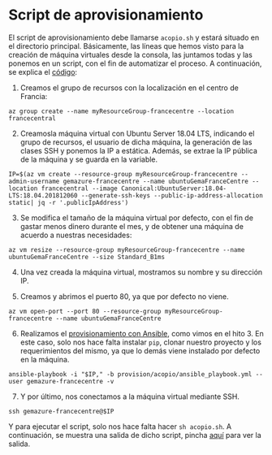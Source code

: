 # Script de aprovisionamiento

El script de aprovisionamiento debe llamarse `acopio.sh` y estará situado en el directorio principal. Básicamente, las líneas que hemos visto para la creación de máquina virtuales desde la consola, las juntamos todas y las ponemos en un script, con el fin de automatizar el proceso. A continuación, se explica el [código](https://github.com/Gecofer/proyecto-CC/blob/master/acopio.sh):

1. Creamos el grupo de recursos con la localización en el centro de Francia:

  ~~~
  az group create --name myResourceGroup-francecentre --location francecentral
  ~~~

2. Creamosla máquina virtual con Ubuntu Server 18.04 LTS, indicando el grupo de recursos, el usuario de dicha máquina, la generación de las clases SSH y ponemos la IP a estática. Además, se extrae la IP pública de la máquina y se guarda en la variable.

  ~~~
  IP=$(az vm create --resource-group myResourceGroup-francecentre --admin-username gemazure-francecentre --name ubuntuGemaFranceCentre --location francecentral --image Canonical:UbuntuServer:18.04-LTS:18.04.201812060 --generate-ssh-keys --public-ip-address-allocation static| jq -r '.publicIpAddress')
  ~~~

3. Se modifica el tamaño de la máquina virtual por defecto, con el fin de gastar menos dinero durante el mes, y de obtener una máquina de acuerdo a nuestras necesidades:

  ~~~
  az vm resize --resource-group myResourceGroup-francecentre --name ubuntuGemaFranceCentre --size Standard_B1ms
  ~~~

4. Una vez creada la máquina virtual, mostramos su nombre y su dirección IP.

5. Creamos y abrimos el puerto 80, ya que por defecto no viene.

  ~~~
  az vm open-port --port 80 --resource-group myResourceGroup-francecentre --name ubuntuGemaFranceCentre
  ~~~

6. Realizamos el [provisionamiento con Ansible](https://github.com/Gecofer/proyecto-CC/tree/master/provision/acopio), como vimos en el hito 3. En este caso, solo nos hace falta instalar `pip`, clonar nuestro proyecto y los requerimientos del mismo, ya que lo demás viene instalado por defecto en la máquina.

  ~~~
  ansible-playbook -i "$IP," -b provision/acopio/ansible_playbook.yml --user gemazure-francecentre -v
  ~~~

7. Y por último, nos conectamos a la máquina virtual mediante SSH.

  ~~~
  ssh gemazure-francecentre@$IP
  ~~~

Y para ejecutar el script, solo nos hace falta hacer `sh acopio.sh`. A continuación, se muestra una salida de dicho script, pincha [aquí]() para ver la salida.
